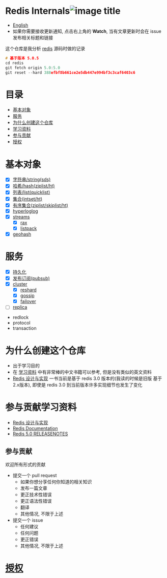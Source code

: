 # Redis Internals![image title](http://www.zpoint.xyz:8080/count/tag.svg?url=github%2FRedis-Internals-CN)

* [English](https://github.com/zpoint/Redis-Internals/blob/5.0/README.md)
* 如果你需要接收更新通知, 点击右上角的 **Watch**, 当有文章更新时会在 issue 发布相关标题和链接

这个仓库是我分析 [redis](https://github.com/antirez/redis) 源码时做的记录

```c
# 基于版本 5.0.5
cd redis
git fetch origin 5.0:5.0
git reset --hard 388efbf8b661ce2e5db447e994bf3c3caf6403c6

```

# 目录

* [基本对象](#基本对象)
* [服务](#服务)
* [为什么创建这个仓库](#为什么创建这个仓库)
* [学习资料](#学习资料)
* [参与贡献](#参与贡献)
* [授权](#授权)

# 基本对象
 - [x] [字符串/string(sds)](https://github.com/zpoint/Redis-Internals/blob/5.0/Object/sds/sds_cn.md)
 - [x] [哈希/hash(ziplist/ht)](https://github.com/zpoint/Redis-Internals/blob/5.0/Object/hash/hash_cn.md)
 - [x] [列表/list(quicklist)](https://github.com/zpoint/Redis-Internals/blob/5.0/Object/list/list_cn.md)
 - [x] [集合(intset/ht)](https://github.com/zpoint/Redis-Internals/blob/5.0/Object/set/set_cn.md)
 - [x] [有序集合(ziplist/skiplist/ht)](https://github.com/zpoint/Redis-Internals/blob/5.0/Object/zset/zset_cn.md)
 - [x] [hyperloglog](https://github.com/zpoint/Redis-Internals/blob/5.0/Object/hyperloglog/hyperloglog_cn.md)
 - [x] [streams](https://github.com/zpoint/Redis-Internals/blob/5.0/Object/streams/streams_cn.md)
 	- [x] [rax](https://github.com/zpoint/Redis-Internals/blob/5.0/Object/rax/rax_cn.md)
 	- [x] [listpack](https://github.com/zpoint/Redis-Internals/blob/5.0/Object/listpack/listpack_cn.md)
 - [x] [geohash](https://github.com/zpoint/Redis-Internals/blob/5.0/Object/geohash/geohash_cn.md)

# 服务
- [x] [持久化](https://github.com/zpoint/Redis-Internals/blob/5.0/Server/persistence/persistence_cn.md)
- [x] [发布订阅(pubsub)](https://github.com/zpoint/Redis-Internals/blob/5.0/Server/pubsub/pubsub_cn.md)
- [x] [cluster](https://github.com/zpoint/Redis-Internals/blob/5.0/Server/cluster/cluster_cn.md)
	- [x] [reshard](https://github.com/zpoint/Redis-Internals/blob/5.0/Server/cluster/cluster_cn.md#reshard)
	- [x] [gossip](https://github.com/zpoint/Redis-Internals/blob/5.0/Server/cluster/gossip/gossip_cn.md)
	- [x] [failover](https://github.com/zpoint/Redis-Internals/blob/5.0/Server/cluster/failover/failover_cn.md)
- [ ] [replica](https://github.com/zpoint/Redis-Internals/blob/5.0/Server/replica/replica.md)
- redlock
- protocol
- transaction

# 为什么创建这个仓库

* 出于学习目的
* 在 [学习资料](#学习资料) 中有非常棒的中文书籍可以参考, 但是没有类似的英文资料
* [Redis 设计与实现](http://redisbook.com/) 一书当前是基于 redis 3.0 版本的(我读的时候是旧版 基于2.x版本), 即使是 redis 3.0 到当前版本许多实现细节也发生了变化

# 参与贡献学习资料
* [Redis 设计与实现](http://redisbook.com/)
* [Redis Documentation](https://redis.io/documentation)
* [Redis 5.0 RELEASENOTES](https://raw.githubusercontent.com/antirez/redis/5.0/00-RELEASENOTES)

## 参与贡献

欢迎所有形式的贡献

* 提交一个 pull request
  * 如果你想分享任何你知道的相关知识
  *  发布一篇文章
  * 更正技术性错误
  * 更正语法性错误
  * 翻译
  * 其他情况, 不限于上述
* 提交一个 issue 
  * 任何建议
  * 任何问题
  * 更正错误
  * 其他情况, 不限于上述

# [授权](https://creativecommons.org/licenses/by-nc-sa/4.0/deed.zh)